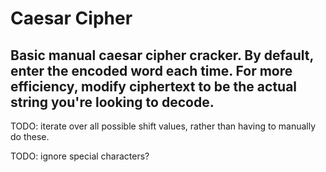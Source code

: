 # Caesar Cipher

## Basic manual caesar cipher cracker. By default, enter the encoded word each time. For more efficiency, modify ciphertext to be the actual string you're looking to decode.

TODO: iterate over all possible shift values, rather than having to manually do these.

TODO: ignore special characters?